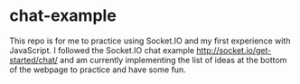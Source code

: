 # chat-example
This repo is for me to practice using Socket.IO and my first experience with JavaScript.
I followed the Socket.IO chat example http://socket.io/get-started/chat/ and am currently 
implementing the list of ideas at the bottom of the webpage to practice and have some fun. 
